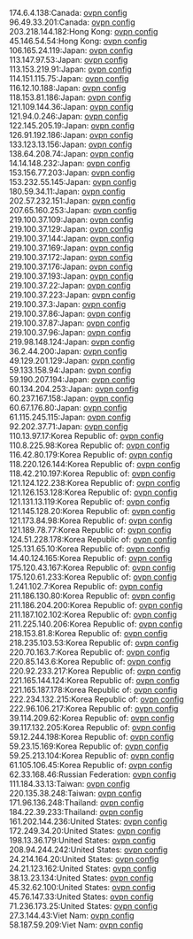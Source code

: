174.6.4.138:Canada: [ovpn config](vpn/174_6_4_138.ovpn)  
96.49.33.201:Canada: [ovpn config](vpn/96_49_33_201.ovpn)  
203.218.144.182:Hong Kong: [ovpn config](vpn/203_218_144_182.ovpn)  
45.146.54.54:Hong Kong: [ovpn config](vpn/45_146_54_54.ovpn)  
106.165.24.119:Japan: [ovpn config](vpn/106_165_24_119.ovpn)  
113.147.97.53:Japan: [ovpn config](vpn/113_147_97_53.ovpn)  
113.153.219.91:Japan: [ovpn config](vpn/113_153_219_91.ovpn)  
114.151.115.75:Japan: [ovpn config](vpn/114_151_115_75.ovpn)  
116.12.10.188:Japan: [ovpn config](vpn/116_12_10_188.ovpn)  
118.153.81.186:Japan: [ovpn config](vpn/118_153_81_186.ovpn)  
121.109.144.36:Japan: [ovpn config](vpn/121_109_144_36.ovpn)  
121.94.0.246:Japan: [ovpn config](vpn/121_94_0_246.ovpn)  
122.145.205.19:Japan: [ovpn config](vpn/122_145_205_19.ovpn)  
126.91.192.186:Japan: [ovpn config](vpn/126_91_192_186.ovpn)  
133.123.13.156:Japan: [ovpn config](vpn/133_123_13_156.ovpn)  
138.64.208.74:Japan: [ovpn config](vpn/138_64_208_74.ovpn)  
14.14.148.232:Japan: [ovpn config](vpn/14_14_148_232.ovpn)  
153.156.77.203:Japan: [ovpn config](vpn/153_156_77_203.ovpn)  
153.232.55.145:Japan: [ovpn config](vpn/153_232_55_145.ovpn)  
180.59.34.11:Japan: [ovpn config](vpn/180_59_34_11.ovpn)  
202.57.232.151:Japan: [ovpn config](vpn/202_57_232_151.ovpn)  
207.65.160.253:Japan: [ovpn config](vpn/207_65_160_253.ovpn)  
219.100.37.109:Japan: [ovpn config](vpn/219_100_37_109.ovpn)  
219.100.37.129:Japan: [ovpn config](vpn/219_100_37_129.ovpn)  
219.100.37.144:Japan: [ovpn config](vpn/219_100_37_144.ovpn)  
219.100.37.169:Japan: [ovpn config](vpn/219_100_37_169.ovpn)  
219.100.37.172:Japan: [ovpn config](vpn/219_100_37_172.ovpn)  
219.100.37.176:Japan: [ovpn config](vpn/219_100_37_176.ovpn)  
219.100.37.193:Japan: [ovpn config](vpn/219_100_37_193.ovpn)  
219.100.37.22:Japan: [ovpn config](vpn/219_100_37_22.ovpn)  
219.100.37.223:Japan: [ovpn config](vpn/219_100_37_223.ovpn)  
219.100.37.3:Japan: [ovpn config](vpn/219_100_37_3.ovpn)  
219.100.37.86:Japan: [ovpn config](vpn/219_100_37_86.ovpn)  
219.100.37.87:Japan: [ovpn config](vpn/219_100_37_87.ovpn)  
219.100.37.96:Japan: [ovpn config](vpn/219_100_37_96.ovpn)  
219.98.148.124:Japan: [ovpn config](vpn/219_98_148_124.ovpn)  
36.2.44.200:Japan: [ovpn config](vpn/36_2_44_200.ovpn)  
49.129.201.129:Japan: [ovpn config](vpn/49_129_201_129.ovpn)  
59.133.158.94:Japan: [ovpn config](vpn/59_133_158_94.ovpn)  
59.190.207.194:Japan: [ovpn config](vpn/59_190_207_194.ovpn)  
60.134.204.253:Japan: [ovpn config](vpn/60_134_204_253.ovpn)  
60.237.167.158:Japan: [ovpn config](vpn/60_237_167_158.ovpn)  
60.67.176.80:Japan: [ovpn config](vpn/60_67_176_80.ovpn)  
61.115.245.115:Japan: [ovpn config](vpn/61_115_245_115.ovpn)  
92.202.37.71:Japan: [ovpn config](vpn/92_202_37_71.ovpn)  
110.13.97.17:Korea Republic of: [ovpn config](vpn/110_13_97_17.ovpn)  
110.8.225.98:Korea Republic of: [ovpn config](vpn/110_8_225_98.ovpn)  
116.42.80.179:Korea Republic of: [ovpn config](vpn/116_42_80_179.ovpn)  
118.220.126.144:Korea Republic of: [ovpn config](vpn/118_220_126_144.ovpn)  
118.42.210.197:Korea Republic of: [ovpn config](vpn/118_42_210_197.ovpn)  
121.124.122.238:Korea Republic of: [ovpn config](vpn/121_124_122_238.ovpn)  
121.126.153.128:Korea Republic of: [ovpn config](vpn/121_126_153_128.ovpn)  
121.131.13.119:Korea Republic of: [ovpn config](vpn/121_131_13_119.ovpn)  
121.145.128.20:Korea Republic of: [ovpn config](vpn/121_145_128_20.ovpn)  
121.173.84.98:Korea Republic of: [ovpn config](vpn/121_173_84_98.ovpn)  
121.189.78.77:Korea Republic of: [ovpn config](vpn/121_189_78_77.ovpn)  
124.51.228.178:Korea Republic of: [ovpn config](vpn/124_51_228_178.ovpn)  
125.131.65.10:Korea Republic of: [ovpn config](vpn/125_131_65_10.ovpn)  
14.40.124.165:Korea Republic of: [ovpn config](vpn/14_40_124_165.ovpn)  
175.120.43.167:Korea Republic of: [ovpn config](vpn/175_120_43_167.ovpn)  
175.120.61.233:Korea Republic of: [ovpn config](vpn/175_120_61_233.ovpn)  
1.241.102.7:Korea Republic of: [ovpn config](vpn/1_241_102_7.ovpn)  
211.186.130.80:Korea Republic of: [ovpn config](vpn/211_186_130_80.ovpn)  
211.186.204.200:Korea Republic of: [ovpn config](vpn/211_186_204_200.ovpn)  
211.187.102.102:Korea Republic of: [ovpn config](vpn/211_187_102_102.ovpn)  
211.225.140.206:Korea Republic of: [ovpn config](vpn/211_225_140_206.ovpn)  
218.153.81.8:Korea Republic of: [ovpn config](vpn/218_153_81_8.ovpn)  
218.235.103.53:Korea Republic of: [ovpn config](vpn/218_235_103_53.ovpn)  
220.70.163.7:Korea Republic of: [ovpn config](vpn/220_70_163_7.ovpn)  
220.85.143.6:Korea Republic of: [ovpn config](vpn/220_85_143_6.ovpn)  
220.92.233.217:Korea Republic of: [ovpn config](vpn/220_92_233_217.ovpn)  
221.165.144.124:Korea Republic of: [ovpn config](vpn/221_165_144_124.ovpn)  
221.165.187.178:Korea Republic of: [ovpn config](vpn/221_165_187_178.ovpn)  
222.234.132.215:Korea Republic of: [ovpn config](vpn/222_234_132_215.ovpn)  
222.96.106.217:Korea Republic of: [ovpn config](vpn/222_96_106_217.ovpn)  
39.114.209.62:Korea Republic of: [ovpn config](vpn/39_114_209_62.ovpn)  
39.117.132.205:Korea Republic of: [ovpn config](vpn/39_117_132_205.ovpn)  
59.12.244.198:Korea Republic of: [ovpn config](vpn/59_12_244_198.ovpn)  
59.23.15.169:Korea Republic of: [ovpn config](vpn/59_23_15_169.ovpn)  
59.25.213.104:Korea Republic of: [ovpn config](vpn/59_25_213_104.ovpn)  
61.105.106.45:Korea Republic of: [ovpn config](vpn/61_105_106_45.ovpn)  
62.33.168.46:Russian Federation: [ovpn config](vpn/62_33_168_46.ovpn)  
111.184.33.13:Taiwan: [ovpn config](vpn/111_184_33_13.ovpn)  
220.135.38.248:Taiwan: [ovpn config](vpn/220_135_38_248.ovpn)  
171.96.136.248:Thailand: [ovpn config](vpn/171_96_136_248.ovpn)  
184.22.39.233:Thailand: [ovpn config](vpn/184_22_39_233.ovpn)  
161.202.144.236:United States: [ovpn config](vpn/161_202_144_236.ovpn)  
172.249.34.20:United States: [ovpn config](vpn/172_249_34_20.ovpn)  
198.13.36.179:United States: [ovpn config](vpn/198_13_36_179.ovpn)  
208.94.244.242:United States: [ovpn config](vpn/208_94_244_242.ovpn)  
24.214.164.20:United States: [ovpn config](vpn/24_214_164_20.ovpn)  
24.21.123.162:United States: [ovpn config](vpn/24_21_123_162.ovpn)  
38.13.23.134:United States: [ovpn config](vpn/38_13_23_134.ovpn)  
45.32.62.100:United States: [ovpn config](vpn/45_32_62_100.ovpn)  
45.76.147.33:United States: [ovpn config](vpn/45_76_147_33.ovpn)  
71.236.173.25:United States: [ovpn config](vpn/71_236_173_25.ovpn)  
27.3.144.43:Viet Nam: [ovpn config](vpn/27_3_144_43.ovpn)  
58.187.59.209:Viet Nam: [ovpn config](vpn/58_187_59_209.ovpn)  
